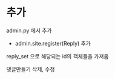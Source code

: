 # 추가

admin.py 에서 추가

- admin.site.register(Reply) 추가

reply_set 으로 해당되는 id의 객체들을 가져옴

댓글만들기
삭제, 수정
